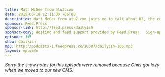 ```yaml
---
title: Matt McGee from atu2.com
date: 2015-06-18 12:11:00 -06:00
description: Matt McGee from atu2.com joins me to talk about U2, the current Innocence and Experience tour and how being a fan of a band has changed over the twenty years since he started atu2.com.
sponsor: Feed.Press
sponsor-link: http://feed.press/dailyish
sponsor-copy: Hosting and feed support provided by Feed.Press.  Sign-up today and try FeedPress on a 14 day trial (no contracts or commitments). Use promo code "dailyish" during checkout to get 10% off your first year.
episode: 105
show: dailyish
mp3: http://podcasts-1.feedpress.co/10587/dailyish-105.mp3
layout: episode
---
```


<em>Sorry the show notes for this episode were removed because Chris got lazy when we moved to our new CMS</em>.

